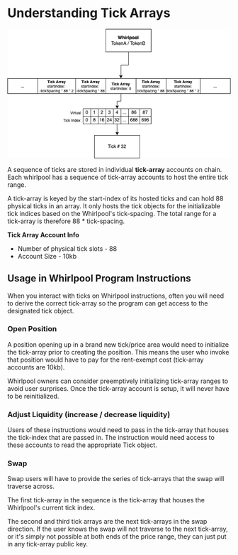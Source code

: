 # Understanding Tick Arrays
![TickArray Account Architecture](./img/tickarray-overview.png)

A sequence of ticks are stored in individual **tick-array** accounts on chain. Each whirlpool has a sequence of tick-array accounts to host the entire tick range. 

A tick-array is keyed by the start-index of its hosted ticks and can hold 88 physical ticks in an array. It only hosts the tick objects for the initializable tick indices based on the Whirlpool's tick-spacing. The total range for a tick-array is therefore 88 * tick-spacing.

**Tick Array Account Info**
- Number of physical tick slots - 88
- Account Size - 10kb

## Usage in Whirlpool Program Instructions
When you interact with ticks on Whirlpool instructions, often you will need to derive the correct tick-array so the program can get access to the designated tick object.

### Open Position
A position opening up in a brand new tick/price area would need to initialize the tick-array prior to creating the position. This means the user who invoke that position would have to pay for the rent-exempt cost (tick-array accounts are 10kb).

Whirlpool owners can consider preemptively initializing tick-array ranges to avoid user surprises. Once the tick-array account is setup, it will never have to be reinitialized.

### Adjust Liquidity (increase / decrease liquidity)
Users of these instructions would need to pass in the tick-array that houses the tick-index that are passed in. The instruction would need access to these accounts to read the appropriate Tick object.

### Swap
Swap users will have to provide the series of tick-arrays that the swap will traverse across.

The first tick-array in the sequence is the tick-array that houses the Whirlpool's current tick index.

The second and third tick arrays are the next tick-arrays in the swap direction. If the user knows the swap will not traverse to the next tick-array, or it's simply not possible at both ends of the price range, they can just put in any tick-array public key.